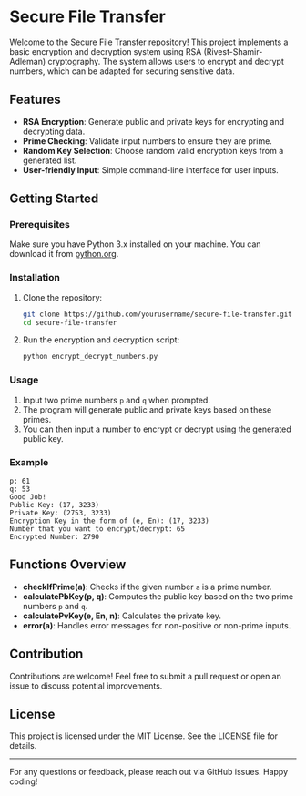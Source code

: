 # Secure File Transfer

Welcome to the Secure File Transfer repository! This project implements a basic encryption and decryption system using RSA (Rivest-Shamir-Adleman) cryptography. The system allows users to encrypt and decrypt numbers, which can be adapted for securing sensitive data.

## Features

- **RSA Encryption**: Generate public and private keys for encrypting and decrypting data.
- **Prime Checking**: Validate input numbers to ensure they are prime.
- **Random Key Selection**: Choose random valid encryption keys from a generated list.
- **User-friendly Input**: Simple command-line interface for user inputs.

## Getting Started

### Prerequisites

Make sure you have Python 3.x installed on your machine. You can download it from [python.org](https://www.python.org/downloads/).

### Installation

1. Clone the repository:
   ```bash
   git clone https://github.com/yourusername/secure-file-transfer.git
   cd secure-file-transfer
   ```

2. Run the encryption and decryption script:
   ```bash
   python encrypt_decrypt_numbers.py
   ```

### Usage

1. Input two prime numbers `p` and `q` when prompted.
2. The program will generate public and private keys based on these primes.
3. You can then input a number to encrypt or decrypt using the generated public key.

### Example

```plaintext
p: 61
q: 53
Good Job!
Public Key: (17, 3233)
Private Key: (2753, 3233)
Encryption Key in the form of (e, En): (17, 3233)
Number that you want to encrypt/decrypt: 65
Encrypted Number: 2790
```

## Functions Overview

- **checkIfPrime(a)**: Checks if the given number `a` is a prime number.
- **calculatePbKey(p, q)**: Computes the public key based on the two prime numbers `p` and `q`.
- **calculatePvKey(e, En, n)**: Calculates the private key.
- **error(a)**: Handles error messages for non-positive or non-prime inputs.

## Contribution

Contributions are welcome! Feel free to submit a pull request or open an issue to discuss potential improvements.

## License

This project is licensed under the MIT License. See the LICENSE file for details.

---

For any questions or feedback, please reach out via GitHub issues. Happy coding!
